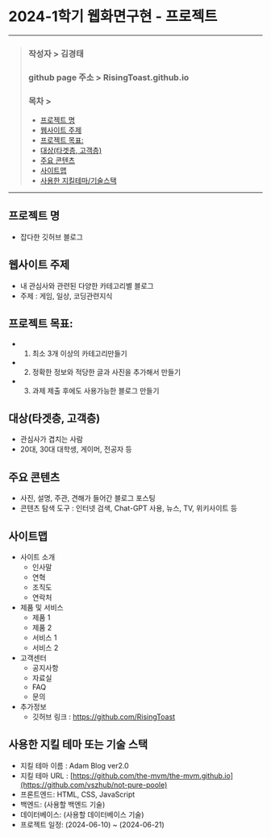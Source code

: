 # 2024-1학기 웹화면구현 - 프로젝트
---
> ### 작성자 > 김경태
> ### github page 주소 > RisingToast.github.io
>
> ### 목차 >
> - [프로젝트 명](#프로젝트-명)
> - [웹사이트 주제](#웹사이트-주제)
> - [프로젝트 목표:](#프로젝트-목표)
> - [대상(타겟층, 고객층)](#대상타겟층-고객층)
> - [주요 콘텐츠](#주요-콘텐츠)
> - [사이트맵](#사이트맵)
> - [사용한 지킬테마/기술스택](#사용한-지킬-테마-또는-기술-스택)
---

## 프로젝트 명
- 잡다한 깃허브 블로그

## 웹사이트 주제
- 내 관심사와 관련된 다양한 카테고리별 블로그
- 주제 : 게임, 일상, 코딩관련지식

## 프로젝트 목표:
- 1. 최소 3개 이상의 카테고리만들기
- 2. 정확한 정보와 적당한 글과 사진을 추가해서 만들기
- 3. 과제 제출 후에도 사용가능한 블로그 만들기

## 대상(타겟층, 고객층) 
- 관심사가 겹치는 사람
- 20대, 30대 대학생, 게이머, 전공자 등

## 주요 콘텐츠
- 사진, 설명, 주관, 견해가 들어간 블로그 포스팅
- 콘텐츠 탐색 도구 : 인터넷 검색, Chat-GPT 사용, 뉴스, TV, 위키사이트 등

## 사이트맵
- 사이트 소개
  - 인사말
  - 연혁
  - 조직도
  - 연락처
- 제품 및 서비스
  - 제품 1
  - 제품 2
  - 서비스 1
  - 서비스 2
- 고객센터
  - 공지사항
  - 자료실
  - FAQ
  - 문의
- 추가정보
  - 깃허브 링크 : https://github.com/RisingToast

## 사용한 지킬 테마 또는 기술 스택
- 지킬 테마 이름 : Adam Blog ver2.0
- 지킬 테마 URL : [https://github.com/the-mvm/the-mvm.github.io](https://github.com/vszhub/not-pure-poole)
- 프론트엔드: HTML, CSS, JavaScript
- 백엔드: (사용할 백엔드 기술)
- 데이터베이스: (사용할 데이터베이스 기술)
- 프로젝트 일정: (2024-06-10) ~ (2024-06-21)
